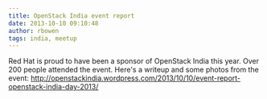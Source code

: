 ```yaml
---
title: OpenStack India event report
date: 2013-10-10 09:10:48
author: rbowen
tags: india, meetup
---
```


Red Hat is proud to have been a sponsor of OpenStack India this year. Over 200 people attended the  event. Here's a writeup and some photos from the event: http://openstackindia.wordpress.com/2013/10/10/event-report-openstack-india-day-2013/